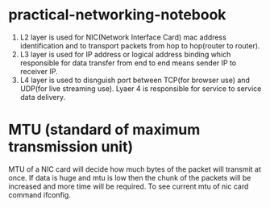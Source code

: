 # practical-networking-notebook

1. L2 layer is used for NIC(Network Interface Card) mac address identification and to transport packets from hop to hop(router to router).
2. L3 layer is used for IP address or logical address binding which responsible for data transfer from end to end means sender IP to receiver IP.
3. L4 layer is used to disnguish port between TCP(for browser use) and UDP(for live streaming use). Lyaer 4 is responsible for service to service data delivery.

# MTU (standard of maximum transmission unit)
MTU of a NIC card will decide how much bytes of the packet will transmit at once. If data is huge and mtu is low then the chunk of the packets will be increased and more time will be required. To see current mtu of nic card command ifconfig.
